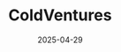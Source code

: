 ---  
layout: startup_page  
title: "ColdVentures"  
id: "coldvest.com"  
permalink: "/coldventurescoldvest.com04292025/"  
website: "https://www.coldvest.com/contact"  
funding_round: "Seed"  
funding_amount: "$2.5M"  
investors: "strategic investors and early supporters"  
about: "ColdVentures developed ColdVest, a patented FDA Class 1 medical device providing rapid core body cooling through an endothermic reaction. This addresses heat stress in various settings, offering immediate relief and preventing heat-related illnesses. The technology is designed for use in schools, athletic programs, and workplaces."  
markets: "Medical Devices, Healthcare, Emergency Medicine, Health Care"  
hq: "Conshohocken, Pennsylvania, United States"  
founded_year: "2023"  
linkedin: "https://www.linkedin.com/company/coldvestdevice"  
twitter: "https://x.com/wearecoldvest"  
instagram: ""  
facebook: "https://www.facebook.com/people/ColdVest/61560770095844/"  
crunchbase: "https://www.crunchbase.com/organization/coldvest"  
pitchbook: ""  

date_display: "29-Apr-2025"  
date: "2025-04-29"

# SEO Optimization  
meta_title: "ColdVentures - Seed Funding ($2.5M)"  
meta_description: "ColdVentures, ColdVentures developed ColdVest, a patented FDA Class 1 medical device providing rapid core body cooling through an endothermic reaction. This address..."  
meta_keywords: "ColdVentures, Medical Devices, Healthcare, Emergency Medicine, Health Care, Seed funding"  
canonical_url: "https://startup.projectstartups.com/coldventurescoldvest.com04292025/"  
---